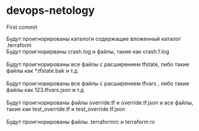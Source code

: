 # devops-netology <br />
First commit <br />

Будут проигнорированы каталоги содержащие вложенный каталог .terraform <br />
Будут проигнорирваны crash.log и файлы, такие как crash.1.log <br />  
Будут проигнорированы все файлы с расширением tfstate, либо такие файлы как *.tfstate.bak и т.д <br />  
Будут проигнорированы все файлы с расширением tfvars , либо такие файлы как 123.tfvars.json и т.д <br />  
Будут проигнорированы файлы override.tf и override.tf.json и все файлы, такие как test_override.tf и test_override.tf.json <br />  
Будут проигнорированы файлы .terraformrc и terraform.rc <br />
